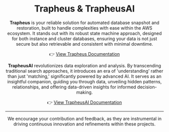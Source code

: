 <div align="center">

# Trapheus & TrapheusAI

**Trapheus** is your reliable solution for automated database snapshot and restoration, built to handle complexities with ease within the AWS ecosystem. It stands out with its robust state machine approach, designed for both instance and cluster databases, ensuring your data is not just secure but also retrievable and consistent with minimal downtime.

👉 [View Trapheus Documentation](\docs\README.md)

**TrapheusAI** revolutionizes data exploration and analysis. By transcending traditional search approaches, it introduces an era of 'understanding' rather than just 'matching,' significantly powered by advanced AI. It serves as an insightful companion, guiding you through data, unveiling hidden patterns, relationships, and offering data-driven insights for informed decision-making.

👉 [View TrapheusAI Documentation](\labs\TrapheusAI\README.md)

---

We encourage your contribution and feedback, as they are instrumental in driving continuous innovation and refinements within these projects.